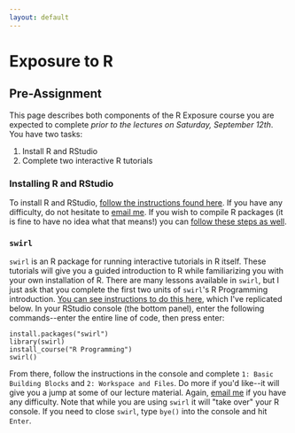 ```yaml
---
layout: default
---
```


# Exposure to R
## Pre-Assignment

This page describes both components of the R Exposure course you are expected to complete *prior to the lectures on Saturday, September 12th*. You have two tasks: 

1. Install R and RStudio
2. Complete two interactive R tutorials

### Installing R and RStudio

To install R and RStudio, [follow the instructions found here](https://clanfear.github.io/CSSS508/docs/installation.html). If you have any difficulty, do not hesitate to [email me](mailto:clanfear@uw.edu). If you wish to compile R packages (it is fine to have no idea what that means!) you can [follow these steps as well](https://clanfear.github.io/CSSS508/docs/compiling.html).

### `swirl`

`swirl` is an R package for running interactive tutorials in R itself. These tutorials will give you a guided introduction to R while familiarizing you with your own installation of R. There are many lessons available in `swirl`, but I just ask that you complete the first two units of `swirl`'s R Programming introduction. [You can see instructions to do this here](https://github.com/swirldev/swirl_courses), which I've replicated below. In your RStudio console (the bottom panel), enter the following commands--enter the entire line of code, then press enter:

```
install.packages("swirl")
library(swirl)
install_course("R Programming")
swirl()
```

From there, follow the instructions in the console and complete `1: Basic Building Blocks` and `2: Workspace and Files`. Do more if you'd like--it will give you a jump at some of our lecture material. Again, [email me](mailto:clanfear@uw.edu) if you have any difficulty. Note that while you are using `swirl` it will "take over" your R console. If you need to close `swirl`, type `bye()` into the console and hit `Enter`.